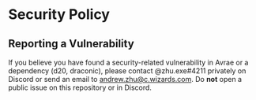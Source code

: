 # Security Policy

## Reporting a Vulnerability

If you believe you have found a security-related vulnerability in Avrae or a dependency (d20, draconic),
please contact @zhu.exe#4211 privately on Discord or send an email to andrew.zhu@c.wizards.com. 
Do **not** open a public issue on this repository or in Discord.
